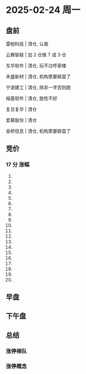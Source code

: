 # 2025-02-24 周一

## 盘前

雷柏科技 | 清仓, 认栽

云赛智联 | 加 2 仓做 T 成 3 仓

东华软件 | 清仓, 玩不过呼家楼

禾盛新材 | 清仓, 机构票要砸盘了

宁波建工 | 清仓, 除非一字否则跑

榕基软件 | 清仓, 股性不好

复旦复华 | 清仓

爱慕股份 | 清仓

金桥信息 | 清仓, 机构票要砸盘了

## 竞价

### 17 分 涨幅

1.
2.
3.
4.
5.
6.
7.
8.
9.
10.
11.
12.
13.
14.
15.
16.
17.
18.
19.
20.

## 早盘

## 下午盘

## 总结

### 涨停梯队

### 涨停概念
